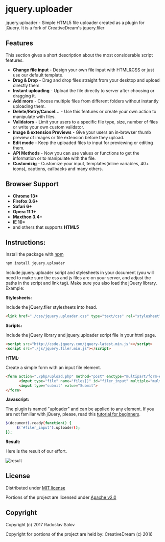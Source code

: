 # jquery.uploader

jquery.uploader - Simple HTML5 file uploader created as a plugin for jQuery. It is a fork of CreativeDream's jquery.filer

## Features

This section gives a short description about the most considerable script features.

* **Change file input** - Design your own file input with HTML&CSS or just use our default template.
* **Drag & Drop** - Drag and drop files straight from your desktop and upload directly them.
* **Instant uploading** - Upload the file directly to server after choosing or dragging it.
* **Add more** - Choose multiple files from different folders without instantly uploading them.
* **Delete/Retry/Cancel...** - Use this features or create your own action to manipulate with files.
* **Validators** - Limit your users to a specific file type, size, number of files or write your own custom validator.
* **Image & extension Previews** - Give your users an in-browser thumb preview of images or file extension before they upload.
* **Edit mode** - Keep the uploaded files to input for previewing or editing them.
* **API Methods** - Now you can use values or functions to get the information or to manipulate with the file.
* **Customizig** - Customize your input, templates(inline variables, 40+ icons), captions, callbacks and many others.

## Browser Support

* **Chrome 13+**
* **Firefox 3.6+**
* **Safari 6+**
* **Opera 11.1+**
* **Maxthon 3.4+**
* **IE 10+**
*   and others that supports **HTML5**

## Instructions:

Install the package with [npm](https://docs.npmjs.com/getting-started/installing-npm-packages-locally)

```bash
npm install jquery.uploader
```

Include jquery.uploader script and stylesheets in your document (you will need to make sure the css and js files are on your server, and adjust the paths in the script and link tag). 
Make sure you also load the jQuery library. Example:

**Stylesheets:**

Include the jQuery.filer stylesheets into head.

```html
<link href="./css/jquery.uploader.css" type="text/css" rel="stylesheet" />
```

**Scripts:**

Include the jQuery library and jquery.uploader script file in your html page.

```html
<script src="http://code.jquery.com/jquery-latest.min.js"></script>
<script src="./js/jquery.filer.min.js"></script>
```

**HTML:**

Create a simple form with an input file element.

```html
<form action="./php/upload.php" method="post" enctype="multipart/form-data">
      <input type="file" name="files[]" id="filer_input" multiple="multiple">
      <input type="submit" value="Submit">
</form>
```

**Javascript:**

The plugin is named "uploader" and can be applied to any element. If you are not familiar with jQuery, please, read this [tutorial for beginners](http://learn.jquery.com/about-jquery/how-jquery-works/).

```bash
$(document).ready(function() {
     $('#filer_input').uploader();       
});
```

**Result:**

Here is the result of our effort. 

![result](https://rammstein4o.github.io/jquery.uploader/images/result.png)

## License
Distributed under [MIT license](https://opensource.org/licenses/MIT)

Portions of the project are licensed under [Apache v2.0](https://opensource.org/licenses/Apache-2.0)

## Copyright

Copyright (c) 2017 Radoslav Salov

Copyright for portions of the project are held by: CreativeDream (c) 2016
